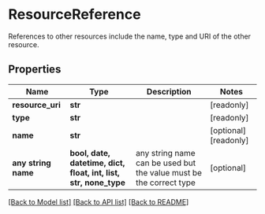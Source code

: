 # ResourceReference

References to other resources include the name, type and URI of the other resource.

## Properties
Name | Type | Description | Notes
------------ | ------------- | ------------- | -------------
**resource_uri** | **str** |  | [readonly] 
**type** | **str** |  | [readonly] 
**name** | **str** |  | [optional] [readonly] 
**any string name** | **bool, date, datetime, dict, float, int, list, str, none_type** | any string name can be used but the value must be the correct type | [optional]

[[Back to Model list]](../README.md#documentation-for-models) [[Back to API list]](../README.md#documentation-for-api-endpoints) [[Back to README]](../README.md)


